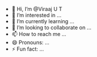 - 👋 Hi, I’m @Viraaj U T
- 👀 I’m interested in ...
- 🌱 I’m currently learning ...
- 💞️ I’m looking to collaborate on ...
- 📫 How to reach me ...
- 😄 Pronouns: ...
- ⚡ Fun fact: ...

<!---
Bhenkalouda/Bhenkalouda is a ✨ special ✨ repository because its `README.md` (this file) appears on your GitHub profile.
You can click the Preview link to take a look at your changes.
--->
